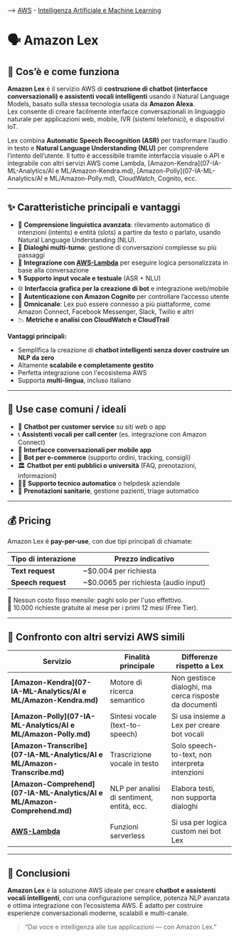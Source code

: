 --> [AWS](00-Intro/AWS.md)  -  [Intelligenza Artificiale e Machine Learning](07-IA-ML-Analytics/Intelligenza-artificiale-Machine-Learning-e-Analytics.md)
# 🗣️ Amazon Lex

## 🤖 Cos’è e come funziona

**Amazon Lex** è il servizio AWS di **costruzione di chatbot (interfacce conversazionali) e assistenti vocali intelligenti** usando il Natural Language Models, basato sulla stessa tecnologia usata da **Amazon Alexa**.  
Lex consente di creare facilmente interfacce conversazionali in linguaggio naturale per applicazioni web, mobile, IVR (sistemi telefonici), e dispositivi IoT.

Lex combina **Automatic Speech Recognition (ASR)** per trasformare l’audio in testo e **Natural Language Understanding (NLU)** per comprendere l’intento dell’utente. Il tutto è accessibile tramite interfaccia visuale o API e integrabile con altri servizi AWS come Lambda, [Amazon-Kendra](07-IA-ML-Analytics/AI e ML/Amazon-Kendra.md), [Amazon-Polly](07-IA-ML-Analytics/AI e ML/Amazon-Polly.md), CloudWatch, Cognito, ecc.

---

## ✨ Caratteristiche principali e vantaggi

- 🧠 **Comprensione linguistica avanzata**: rilevamento automatico di intenzioni (intents) e entità (slots) a partire da testo o parlato, usando Natural Language Understanding (NLU).
- 🔁 **Dialoghi multi-turno**: gestione di conversazioni complesse su più passaggi
- 🔄 **Integrazione con [AWS-Lambda](01-Compute-options/AWS-Lambda.md)** per eseguire logica personalizzata in base alla conversazione
- 🎙️ **Supporto input vocale e testuale** (ASR + NLU)
- 🌐 **Interfaccia grafica per la creazione di bot** e integrazione web/mobile
- 🔐 **Autenticazione con Amazon Cognito** per controllare l’accesso utente
- 💬 **Omnicanale**: Lex può essere connesso a più piattaforme, come Amazon Connect, Facebook Messenger, Slack, Twilio e altri
- 📉 **Metriche e analisi con CloudWatch e CloudTrail**

**Vantaggi principali:**
- Semplifica la creazione di **chatbot intelligenti senza dover costruire un NLP da zero**
- Altamente **scalabile e completamente gestito**
- Perfetta integrazione con l'ecosistema AWS
- Supporta **multi-lingua**, incluso italiano

---

## 🚀 Use case comuni / ideali

- 🤖 **Chatbot per customer service** su siti web o app
- 📞 **Assistenti vocali per call center** (es. integrazione con Amazon Connect)
- 📱 **Interfacce conversazionali per mobile app**
- 🛒 **Bot per e-commerce** (supporto ordini, tracking, consigli)
- 🏛️ **Chatbot per enti pubblici o università** (FAQ, prenotazioni, informazioni)
- 🧑‍💻 **Supporto tecnico automatico** o helpdesk aziendale
- 🏥 **Prenotazioni sanitarie**, gestione pazienti, triage automatico

---

## 💰 Pricing

Amazon Lex è **pay-per-use**, con due tipi principali di chiamate:

| Tipo di interazione   | Prezzo indicativo                       |
|-----------------------|------------------------------------------|
| **Text request**      | ~$0.004 per richiesta                    |
| **Speech request**    | ~$0.0065 per richiesta (audio input)     |

🔹 Nessun costo fisso mensile: paghi solo per l'uso effettivo.  
🔹 10.000 richieste gratuite al mese per i primi 12 mesi (Free Tier).

---

## 🔄 Confronto con altri servizi AWS simili

| Servizio               | Finalità principale                            | Differenze rispetto a Lex                                     |
|------------------------|-------------------------------------------------|---------------------------------------------------------------|
| **[Amazon-Kendra](07-IA-ML-Analytics/AI e ML/Amazon-Kendra.md)**      | Motore di ricerca semantico                    | Non gestisce dialoghi, ma cerca risposte da documenti         |
| **[Amazon-Polly](07-IA-ML-Analytics/AI e ML/Amazon-Polly.md)**       | Sintesi vocale (text-to-speech)                | Si usa insieme a Lex per creare bot vocali                    |
| **[Amazon-Transcribe](07-IA-ML-Analytics/AI e ML/Amazon-Transcribe.md)**  | Trascrizione vocale in testo                   | Solo speech-to-text, non interpreta intenzioni                |
| **[Amazon-Comprehend](07-IA-ML-Analytics/AI e ML/Amazon-Comprehend.md)**  | NLP per analisi di sentiment, entità, ecc.     | Elabora testi, non supporta dialoghi                          |
| **[AWS-Lambda](01-Compute-options/AWS-Lambda.md)**         | Funzioni serverless                            | Si usa per logica custom nei bot Lex                          |

---

## 📌 Conclusioni

**Amazon Lex** è la soluzione AWS ideale per creare **chatbot e assistenti vocali intelligenti**, con una configurazione semplice, potenza NLP avanzata e ottima integrazione con l’ecosistema AWS. È adatto per costruire esperienze conversazionali moderne, scalabili e multi-canale.

> “Dai voce e intelligenza alle tue applicazioni — con Amazon Lex.”
